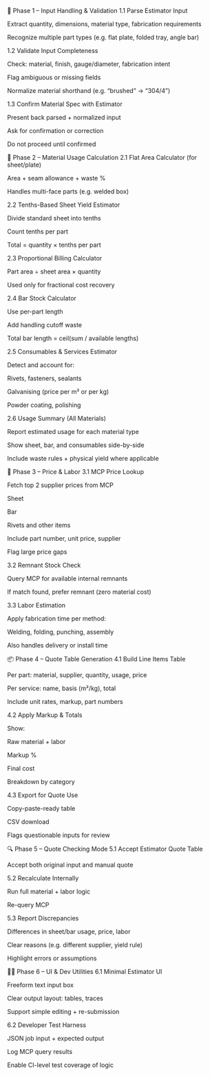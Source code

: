 🧱 Phase 1 – Input Handling & Validation
1.1 Parse Estimator Input

Extract quantity, dimensions, material type, fabrication requirements

Recognize multiple part types (e.g. flat plate, folded tray, angle bar)

1.2 Validate Input Completeness

Check: material, finish, gauge/diameter, fabrication intent

Flag ambiguous or missing fields

Normalize material shorthand (e.g. “brushed” → “304/4”)

1.3 Confirm Material Spec with Estimator

Present back parsed + normalized input

Ask for confirmation or correction

Do not proceed until confirmed

📐 Phase 2 – Material Usage Calculation
2.1 Flat Area Calculator (for sheet/plate)

Area + seam allowance + waste %

Handles multi-face parts (e.g. welded box)

2.2 Tenths-Based Sheet Yield Estimator

Divide standard sheet into tenths

Count tenths per part

Total = quantity × tenths per part

2.3 Proportional Billing Calculator

Part area ÷ sheet area × quantity

Used only for fractional cost recovery

2.4 Bar Stock Calculator

Use per-part length

Add handling cutoff waste

Total bar length = ceil(sum / available lengths)

2.5 Consumables & Services Estimator

Detect and account for:

Rivets, fasteners, sealants

Galvanising (price per m² or per kg)

Powder coating, polishing

2.6 Usage Summary (All Materials)

Report estimated usage for each material type

Show sheet, bar, and consumables side-by-side

Include waste rules + physical yield where applicable

🧮 Phase 3 – Price & Labor
3.1 MCP Price Lookup

Fetch top 2 supplier prices from MCP

Sheet

Bar

Rivets and other items

Include part number, unit price, supplier

Flag large price gaps

3.2 Remnant Stock Check

Query MCP for available internal remnants

If match found, prefer remnant (zero material cost)

3.3 Labor Estimation

Apply fabrication time per method:

Welding, folding, punching, assembly

Also handles delivery or install time

📦 Phase 4 – Quote Table Generation
4.1 Build Line Items Table

Per part: material, supplier, quantity, usage, price

Per service: name, basis (m²/kg), total

Include unit rates, markup, part numbers

4.2 Apply Markup & Totals

Show:

Raw material + labor

Markup %

Final cost

Breakdown by category

4.3 Export for Quote Use

Copy-paste-ready table

CSV download

Flags questionable inputs for review

🔍 Phase 5 – Quote Checking Mode
5.1 Accept Estimator Quote Table

Accept both original input and manual quote

5.2 Recalculate Internally

Run full material + labor logic

Re-query MCP

5.3 Report Discrepancies

Differences in sheet/bar usage, price, labor

Clear reasons (e.g. different supplier, yield rule)

Highlight errors or assumptions

🧑‍💻 Phase 6 – UI & Dev Utilities
6.1 Minimal Estimator UI

Freeform text input box

Clear output layout: tables, traces

Support simple editing + re-submission

6.2 Developer Test Harness

JSON job input + expected output

Log MCP query results

Enable CI-level test coverage of logic